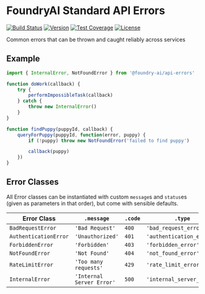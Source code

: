 # FoundryAI Standard API Errors

[![Build Status][build-status-badge]][build-status-link]
[![Version][npm-version-badge]][npm-link]
[![Test Coverage][test-coverage-badge]][test-coverage-link]
[![License][npm-license-badge]][npm-link]

Common errors that can be thrown and caught reliably across services

## Example

```javascript
import { InternalError, NotFoundError } from '@foundry-ai/api-errors'

function doWork(callback) {
    try {
        performImpossibleTask(callback)
    } catch {
        throw new InternalError()
    }
}

function findPuppy(puppyId, callback) {
    queryForPuppy(puppyId, function(error, puppy) {
        if (!puppy) throw new NotFoundError('failed to find puppy')

        callback(puppy)
    })
}
```

## Error Classes

All Error classes can be instantiated with custom `message`s and `status`es
(given as parameters in that order), but come with sensible defaults.

| Error Class | `.message` | `.code` | `.type` |
|-------------|------------|---------|---------|
| `BadRequestError` | `'Bad Request'` | `400` | `'bad_request_error'` |
| `AuthenticationError` | `'Unauthorized'` | `401` | `'authentication_error'` |
| `ForbiddenError` | `'Forbidden'` | `403` | `'forbidden_error'` |
| `NotFoundError` | `'Not Found'` | `404` | `'not_found_error'` |
| `RateLimitError` | `'Too many requests'` | `429` | `'rate_limit_error'` |
| `InternalError` | `'Internal Server Error'` | `500` | `'internal_server_error'` |

[build-status-badge]: https://img.shields.io/travis/FoundryAI/api-errors/master.svg
[build-status-link]: https://travis-ci.org/FoundryAI/api-errors
[npm-link]: https://www.npmjs.com/package/@foundry-ai/api-errors
[npm-license-badge]: https://img.shields.io/npm/l/@foundry-ai/api-errors.svg
[npm-version-badge]: https://img.shields.io/npm/v/@foundry-ai/api-errors.svg
[test-coverage-badge]: https://img.shields.io/coveralls/FoundryAI/api-errors/master.svg
[test-coverage-link]: https://coveralls.io/github/FoundryAI/api-errors?branch=master

